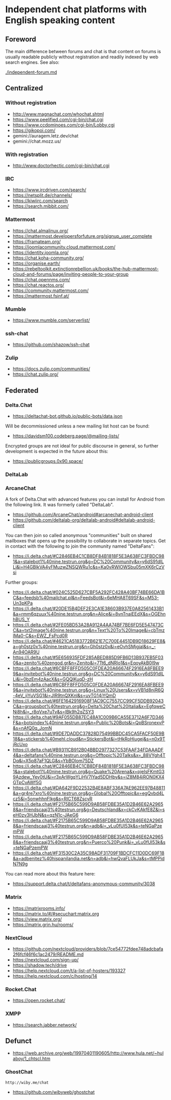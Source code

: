 # Independent chat platforms with English speaking content

## Foreword

The main difference between forums and chat is that content on forums is usually readable publicly without registration and readily indexed by web search engines. See also:

[./independent-forum.md](./independent-forum.md)

## Centralized

### Without registration

* http://www.magnachat.com/whochat.shtml
* https://www.peelified.com/cgi-bin/chat.cgi
* https://www.ccdominoes.com/cgi-bin/Lobby.cgi
* https://gikopoi.com/
* gemini://auragem.letz.dev/chat
* gemini://chat.mozz.us/

### With registration

* http://www.doctorhectic.com/cgi-bin/chat.cgi

### IRC

* https://www.ircdriven.com/search/
* https://netsplit.de/channels/
* https://kiwiirc.com/search
* https://search.mibbit.com/

### Mattermost

* https://chat.almalinux.org/
* https://mattermost.developersforfuture.org/signup_user_complete
* https://framateam.org/
* https://joomlacommunity.cloud.mattermost.com/
 * https://identity.joomla.org/
* https://chat.koha-community.org/
* https://organise.earth/
 * https://rebeltoolkit.extinctionrebellion.uk/books/the-hub-mattermost-cloud-and-forums/page/inviting-people-to-your-group
* https://chat.opennms.com/
* https://chat.reactos.org/
* https://community.mattermost.com/
* https://mattermost.fsinf.at/

### Mumble

* https://www.mumble.com/serverlist/

### ssh-chat

* https://github.com/shazow/ssh-chat

### Zulip

* https://docs.zulip.com/communities/
* https://chat.zulip.org/

## Federated

### Delta.Chat

* https://deltachat-bot.github.io/public-bots/data.json

Will be decommissioned unless a new mailing list host can be found:

* https://davidsm100.codeberg.page/@mailing-lists/

Encrypted groups are not ideal for public discourse in general, so further development is expected in the future about this:

* https://publicgroups.0x90.space/

### DeltaLab

### ArcaneChat

A fork of Delta.Chat with advanced features you can install for Android from the following link. It was formerly called "DeltaLab".

* https://github.com/ArcaneChat/android#arcanechat-android-client
* https://github.com/deltalab-org/deltalab-android#deltalab-android-client

You can then join so called anonymous "communities" built on shared mailboxes that opens up the possibility to collaborate in separate topics. Get in contact with the following to join the community named "DeltaFans":

* https://i.delta.chat/#C2846EB4C1CB8DF84B1818F5E3A638FC3FBDC981&a=stalebot1%40nine.testrun.org&g=DC%20Community&x=y6dS91dlLLi&i=H4GBlkVA4yFMuzwZNSQWRu1c&s=Ka0vRWlOWSbu05mXK6rCzVsi

Further groups:

* https://i.delta.chat/#024C525D627CBF5A292FC428A40BF74BE66DA1BC&a=feedsb%40mailchat.pl&n=FeedsBot&i=6eMHA8T69SF&s=M53-Un3pKPa
* https://i.delta.chat/#20DE15B4DEF2E3CA1E38603B937E0A82561433B1&a=rmm6qzuux%40nine.testrun.org&n=Alice&i=8vnTnaiEEdX&s=OGEhnhBUS_Y
* https://i.delta.chat/#2FE05BD53A28A912A4AA74BF7BE6FD5E547473CC&a=txt2image%40nine.testrun.org&n=Text%20To%20Image&i=cbTmzlMa0-C&s=EWZ_FsPcd0R
* https://i.delta.chat/#4621CA5183772B621E7C700E4451DB9D18629FE8&a=gh0stz0x%40nine.testrun.org&n=Gh0stz0x&i=eOvhSMjgjal&s=_-An94OAR9U
* https://i.delta.chat/#5E656935FDF285ABED885D9FB6D13B937EB5F030&a=zenito%40zengod.gr&n=Zenito&i=7Tt6_dNRlo1&s=EqoyAkB0l9w
* https://i.delta.chat/#6CBFF8FFD505C0FDEA20A66674F2916EA8FBEE99&a=invitebot%40nine.testrun.org&g=DC%20Community&x=y6dS91dlLLi&i=0bzEm4zAacX&s=GQQlKuqD-zH
* https://i.delta.chat/#6CBFF8FFD505C0FDEA20A66674F2916EA8FBEE99&a=invitebot%40nine.testrun.org&g=Linux%20Users&x=vVB1d8njR6Q-4eV_jiYuVSG1&i=JIR9tnQXKnl&s=uvTG14iYQmD
* https://i.delta.chat/#6FE1642916908F1AC9CC7557CC99CF5DDB92043C&a=groupsbot%40testrun.org&g=Delta%20Chat%20Italia&x=EgfqweCNi8h&i=_r8qVxe7uTv&s=lBk9h2qZSY3
* https://i.delta.chat/#9AF055DB87EC48A1C009B6CA55E3712A6F7D346F&a=botsindex%40nine.testrun.org&n=Public%20Bots&i=QpBSronexvP&s=nAfQ0q_JomN
* https://i.delta.chat/#9DE7DADDC37828D75499BBDC45CA5FACF50E9B18&a=stickersb%40mehl.cloud&n=StickersBot&i=tHkRoHiugej&s=n0x9TjRcUxo
* https://i.delta.chat/#B9311CB912B04BBD2977327C53FAAF34FDAAADF4&a=deltafans%40nine.testrun.org&g=Offtopic%20Talks&x=_88VYgh4TDq&i=X5p87aF1QLG&s=YbBOlom75DZ
* https://i.delta.chat/#C2846EB4C1CB8DF84B1818F5E3A638FC3FBDC981&a=stalebot1%40nine.testrun.org&g=Quake%20Arena&x=pjeIsFKmtG39Azdew_Yev0tU&i=r3xArWgqYLiHV7lYad5DDHby&s=iZ8M84iRON0KX4GTpCvAWf5G
* https://i.delta.chat/#DA642F9D22532B4E8ABF336A7AE962EE97B48811&a=gr4re7xro%40nine.testrun.org&g=Global%20Offtopic&x=egQvbd4Lcz5&i=5onwhhnFlkg&s=RICT68ZscyR
* https://i.delta.chat/#F2175B65C599D9AB58FDBE35A1D2B46E62A29658&a=friendscaaj3%40testrun.org&g=Deutschland&x=ckCvKAkfE8Z&i=seH0zv3HJbN&s=qzN1c-JAeG6
* https://i.delta.chat/#F2175B65C599D9AB58FDBE35A1D2B46E62A29658&a=friendscaaj3%40testrun.org&n=adb&i=_vLu0fUI53k&s=teNGaPzemPW
* https://i.delta.chat/#F2175B65C599D9AB58FDBE35A1D2B46E62A29658&a=friendscaaj3%40testrun.org&n=Puerco%20Punk&i=_vLu0fUI53k&s=teNGaPzemPW
* https://i.delta.chat/#F31530C2A35C98ADF31709F1BDCFC11D0DC69F18&a=adbenitez%40hispanilandia.net&n=adb&i=hwQvaFLUkJa&s=tMPPidN7N9g

You can read more about this feature here:

* https://support.delta.chat/t/deltafans-anonymous-community/3038

### Matrix

* https://matrixrooms.info/
* https://matrix.to/#/#secuchart:matrix.org
* https://view.matrix.org/
* https://matrix.grin.hu/rooms/

### NextCloud

* https://github.com/nextcloud/providers/blob/7ce54772fdee748adcbafa2f6fcf46f6c1ac2479/README.md
* https://nextcloud.com/sign-up/
* https://shadow.tech/drive
* https://help.nextcloud.com/t/a-list-of-hosters/193327
* https://help.nextcloud.com/c/hosting/14

### Rocket.Chat

* https://open.rocket.chat/

### XMPP

* https://search.jabber.network/

## Defunct

* https://web.archive.org/web/19970401190605/http://www.hula.net/~hulaboy/1_chtscl.htm

### GhostChat

`http://wiby.me/chat`
* https://github.com/wibyweb/ghostchat
